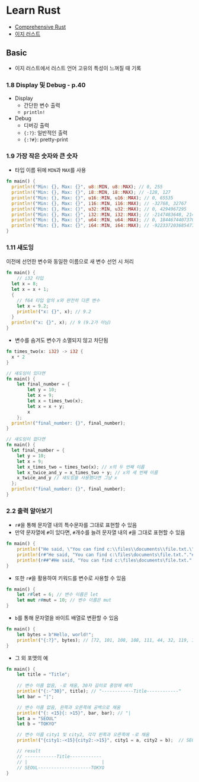 # Learn Rust

- [Comprehensive Rust](https://google.github.io/comprehensive-rust/ko/index.html)
- [이지 러스트](https://m.yes24.com/Goods/Detail/142661976)

## Basic

- 이지 러스트에서 러스트 언어 고유의 특성이 느껴질 때 기록

### 1.8 Display 및 Debug - p.40

- Display
  - 간단한 변수 출력
  - `println!`
- Debug
  - 디버깅 출력
  - `{:?}`: 일반적인 출력
  - `{:?#}`: pretty-print

### 1.9 가장 작은 숫자와 큰 숫자

- 타입 이름 뒤에 `MIN`과 `MAX`를 사용

```rust
fn main() {
  println!("Min: {}, Max: {}", u8::MIN, u8::MAX); // 0, 255
  println!("Min: {}, Max: {}", i8::MIN, i8::MAX); // -128, 127
  println!("Min: {}, Max: {}", u16::MIN, u16::MAX); // 0, 65535
  println!("Min: {}, Max: {}", i16::MIN, i16::MAX); // -32768, 32767
  println!("Min: {}, Max: {}", u32::MIN, u32::MAX); // 0, 4294967295
  println!("Min: {}, Max: {}", i32::MIN, i32::MAX); // -2147483648, 2147483647
  println!("Min: {}, Max: {}", u64::MIN, u64::MAX); // 0, 18446744073709551615
  println!("Min: {}, Max: {}", i64::MIN, i64::MAX); // -9223372036854775808, 9223372036854775807
}
```

### 1.11 섀도잉

이전에 선언한 변수와 동일한 이름으로 새 변수 선언 시 처리

```rust
fn main() {
    // i32 타입
  let x = 8;
  let x = x + 1;
  {
    // f64 타입 앞의 x와 완전히 다른 변수
    let x = 9.2;
    println!("x: {}", x); // 9.2
  }
  println!("x: {}", x); // 9 (9.2가 아님)
}
```
- 변수를 숨겨도 변수가 소멸되지 않고 차단됨

```rust
fn times_two(x: i32) -> i32 {
  x * 2
}

// 섀도잉이 있다면
fn main() {
    let final_number = {
        let y = 10;
        let x = 9;
        let x = times_two(x);
        let x = x + y;
        x
    };
  println!("final_number: {}", final_number);
}

// 섀도잉이 없다면
fn main() {
  let final_number = {
    let y = 10;
    let x = 9;
    let x_times_two = times_two(x); // x의 두 번째 이름
    let x_twice_and_y = x_times_two + y; // x의 세 번째 이름
    x_twice_and_y // 섀도잉을 사용했다면 그냥 x
  };
  println!("final_number: {}", final_number);
}
```

### 2.2 출력 알아보기

- `r#`을 통해 문자열 내의 특수문자를 그대로 표현할 수 있음
- 만약 문자열에 `#`이 있다면, `#`개수를 늘려 문자열 내의 `#`을 그대로 표현할 수 있음
```rust
fn main() {
    println!("He said, \"You can find c:\\files\\documents\\file.txt.\".");
    println!(r#"He said, "You can find c:\files\documents\file.txt."."#);
    println!(r##"#He said, "You can find c:\files\documents\file.txt."."##);
}
```
- 또한 `r#`을 활용하여 키워드를 변수로 사용할 수 있음

```rust
fn main() {
    let r#let = 6; // 변수 이름은 let
    let mut r#mut = 10; // 변수 이름은 mut
}
```

- `b`를 통해 문자열을 바이트 배열로 변환할 수 있음

```rust
fn main() {
    let bytes = b"Hello, world!";
    println!("{:?}", bytes); // [72, 101, 108, 108, 111, 44, 32, 119, 111, 114, 108, 100, 33]
}
```

- 그 외 포맷의 예

```rust
fn main() {
    let title = "Title";
    
    // 변수 이름 없음, -로 채움, 30자 길이로 중앙에 배치
    println!("{:-^30}", title); // "------------Title------------"
    let bar = "|";

    // 변수 이름 없음, 왼쪽과 오른쪽에 공백으로 채움
    println!("{: <15}{: >15}", bar, bar); // "|                              |"
    let a = "SEOUL"
    let b = "TOKYO"

    // 변수 이름 city1 및 city2, 각각 왼쪽과 오른쪽에 -로 채움
    println!("{city1:-<15}{city2:->15}", city1 = a, city2 = b);  // SEOUL--------------------TOKYO

    // result
    // ------------Title------------
    // |                            |
    // SEOUL--------------------TOKYO
}
```